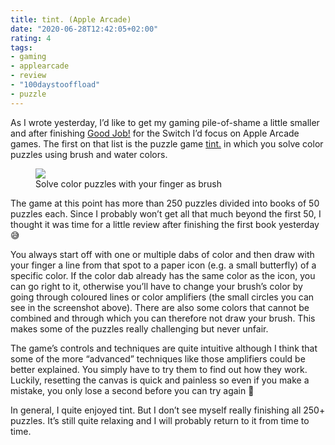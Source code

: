 ```yaml
---
title: tint. (Apple Arcade)
date: "2020-06-28T12:42:05+02:00"
rating: 4
tags:
- gaming
- applearcade
- review
- "100daystooffload"
- puzzle
---
```


As I wrote yesterday, I’d like to get my gaming pile-of-shame a little smaller and after finishing [Good Job!](https://zerokspot.com/weblog/2020/06/27/good-job-nintendo-switch/) for the Switch I’d focus on Apple Arcade games. The first on that list is the puzzle game [tint.](https://www.lykkestudios.com/tint) in which you solve color puzzles using brush and water colors.

<figure><img src="/media/2020/IMG_D8B23AA583EB-1.jpg"><figcaption>Solve color puzzles with your finger as brush</figcaption></figure>

The game at this point has more than 250 puzzles divided into books of 50 puzzles each. Since I probably won’t get all that much beyond the first 50, I thought it was time for a little review after finishing the first book yesterday 😅

You always start off with one or multiple dabs of color and then draw with your finger a line from that spot to a paper icon (e.g. a small butterfly) of a specific color. If the color dab already has the same color as the icon, you can go right to it, otherwise you’ll have to change your brush’s color by going through coloured lines or color amplifiers (the small circles you can see in the screenshot above). There are also some colors that cannot be combined and through which you can therefore not draw your brush. This makes some of the puzzles really challenging but never unfair.

The game’s controls and techniques are quite intuitive although I think that some of the more “advanced” techniques like those amplifiers could be better explained. You simply have to try them to find out how they work. Luckily, resetting the canvas is quick and painless so even if you make a mistake, you only lose a second before you can try again 🙂

In general, I quite enjoyed tint. But I don’t see myself really finishing all 250+ puzzles. It’s still quite relaxing and I will probably return to it from time to time. 
